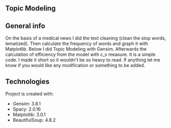 ## Topic Modeling

## General info

On the basis of a medical news I did the text cleaning (clean the stop words, lematized). Then calculate the frequency of words and graph it with Matplotlib. Below I did Topic Modeling with Gensim. Afterwards the calculation of efficiency from the model with c_v measure. It is a simple code. I made it short so it wouldn't be so heavy to read. If anything let me know if you would like any modification or something to be added.
	
## Technologies
Project is created with:
* Gensim: 3.8.1
* Spacy: 2.0.16
* Matplotlib: 3.0.1
* BeautifulSoup: 4.8.2

	
